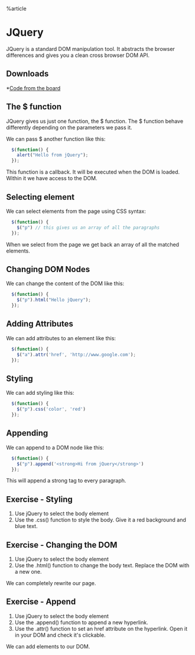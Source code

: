 %article


# JQuery

JQuery is a standard DOM manipulation tool. It abstracts the browser differences and gives you a clean cross browser DOM API.

## Downloads

*[Code from the board](https://www.dropbox.com/sh/sn9quphy0pltwcn/AAD8O_HuuvM8qqEnIEo42vZda?dl=1)

## The $ function

JQuery gives us just one function, the $ function. The $ function behave differently depending on the parameters we pass it.

We can pass $ another function like this:

```js
  $(function() {
    alert("Hello from jQuery");
  });
```





This function is a callback. It will be executed when the DOM is loaded. Within it we have access to the DOM.


## Selecting element

We can select elements from the page using CSS syntax:

```js
  $(function() {
    $("p") // this gives us an array of all the paragraphs
  });
```





When we select from the page we get back an array of all the matched elements.

## Changing DOM Nodes

We can change the content of the DOM like this:

```js
  $(function() {
    $("p").html("Hello jQuery");
  });
```





## Adding Attributes

We can add attributes to an element like this:

```js
  $(function() {
    $("a").attr('href', 'http://www.google.com');
  });
```





## Styling

We can add styling like this:

```js
  $(function() {
    $("p").css('color', 'red')
  });
```






## Appending

We can append to a DOM node like this:

```js
  $(function() {
    $("p").append('<strong>Hi from jQuery</strong>')
  });
```





This will append a strong tag to every paragraph.




## Exercise - Styling

1. Use jQuery to select the body element
2. Use the .css() function to style the body. Give it a red background and blue text.



## Exercise - Changing the DOM

1. Use jQuery to select the body element
2. Use the .html() function to change the body text. Replace the DOM with a new one.

We can completely rewrite our page.



## Exercise - Append

1. Use jQuery to select the body element
2. Use the .append() function to append a new hyperlink.
3. Use the .attr() function to set an href attribute on the hyperlink. Open it in your DOM and check it's clickable.

We can add elements to our DOM.
